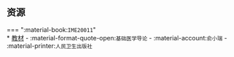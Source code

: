 ## 资源  
=== ":material-book:`IME20011`"  
    * [教材](https://api.hanximeng.com/lanzou/?url=https://cqu-openlib.lanzout.com/iP6bV290ouij&type=down) - :material-format-quote-open:`基础医学导论` - :material-account:`俞小瑞` - :material-printer:`人民卫生出版社`  